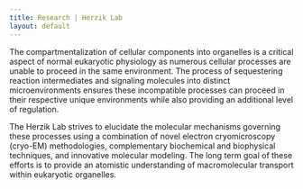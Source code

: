 ```yaml
---
title: Research | Herzik Lab
layout: default
---
```


The compartmentalization of cellular components into organelles is a critical aspect of normal eukaryotic physiology as numerous cellular processes are unable to proceed in the same environment. The process of sequestering reaction intermediates and signaling molecules into distinct microenvironments ensures these incompatible processes can proceed in their respective unique environments while also providing an additional level of regulation. 

The Herzik Lab strives to elucidate the molecular mechanisms governing these processes using a combination of novel electron cryomicroscopy (cryo-EM) methodologies, complementary biochemical and biophysical techniques, and innovative molecular modeling. The long term goal of these efforts is to provide an atomistic understanding of macromolecular transport within eukaryotic organelles. 
